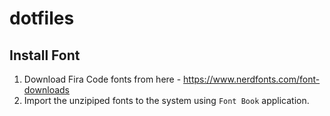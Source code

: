 # dotfiles 

## Install Font

1. Download Fira Code fonts from here - https://www.nerdfonts.com/font-downloads
2. Import the unzipiped fonts to the system using `Font Book` application. 

